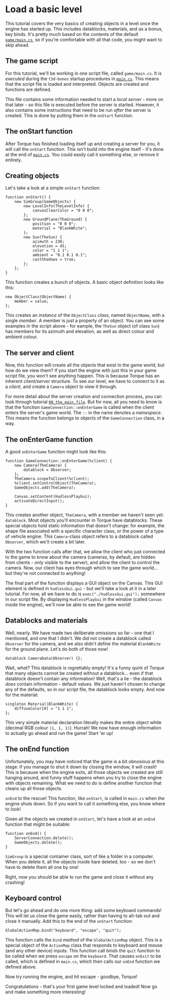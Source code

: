 # Load a basic level

This tutorial covers the very basics of creating objects in a level once the engine has started up.
This includes datablocks, materials, and as a bonus, key binds.
It's pretty much based on the contents of the default [`game/main.cs`][game.cs], so if you're comfortable with all that code, you might want to skip ahead.

 [game.cs]: ../../game/main.cs

## The game script

For this tutorial, we'll be working in one script file, called `game/main.cs`.
It is _executed_ during the `t3d-bones` startup procedures in [`main.cs`][main.cs].
This means that the script file is loaded and interpreted.
Objects are created and functions are defined.

This file contains some information needed to start a _local server_ - more on that later - so this file is executed before the server is started.
However, it also contains some instructions that need to be run _after_ the server is created.
This is done by putting them in the `onStart` function.

 [main.cs]: ../../main.cs

## The onStart function

After Torque has finished loading itself up and creating a server for you, it will call the `onStart` function.
This isn't build into the engine itself - it's done at the end of [`main.cs`][main.cs].
You could easily call it something else, or remove it entirely.

## Creating objects

Let's take a look at a simple `onStart` function:

    function onStart() {
        new SimGroup(GameObjects) {
            new LevelInfo(TheLevelInfo) {
                canvasClearColor = "0 0 0";
            };
            new GroundPlane(TheGround) {
                position = "0 0 0";
                material = "BlankWhite";
            };
            new Sun(TheSun) {
                azimuth = 230;
                elevation = 45;
                color = "1 1 1";
                ambient = "0.1 0.1 0.1";
                castShadows = true;
            };
        };
    }

This function creates a bunch of objects.
A basic object definition looks like this:

    new ObjectClass(ObjectName) {
        member = value;
    };

This creates an _instance_ of the `ObjectClass` _class_, named `ObjectName`, with a single _member_.
A member is just a property of an object.
You can see some examples in the script above - for eample, the `TheSun` object (of class `Sun`) has members for its azimuth and elevation, as well as direct colour and ambient colour.

## The server and client

Now, this function will create all the objects that exist in the game world, but how do we view them?
If you start the engine with just this in your game script file, you won't see anything happen.
This is because Torque has an inherent _client/server_ structure.
To see our level, we have to connect to it as a _client_, and create a `Camera` object to view it through.

For more detail about the server creation and connection process, you can look through tutorial [`00_the_main_file`][00].
But for now, all you need to know is that the function `GameConnection::onEnterGame` is called when the client enters the server's game world.
The `::` in the name denotes a _namespace_.
This means the function belongs to objects of the `GameConnection` class, in a way.

 [00]: ../00_the_main_file

## The onEnterGame function

A good `onEnterGame` function might look like this:

    function GameConnection::onEnterGame(%client) {
        new Camera(TheCamera) {
            datablock = Observer;
        };
        TheCamera.scopeToClient(%client);
        %client.setControlObject(TheCamera);
        GameObjects.add(TheCamera);

        Canvas.setContent(HudlessPlayGui);
        activateDirectInput();
    }

This creates another object, `TheCamera`, with a member we haven't seen yet: `datablock`.
Most objects you'll encounter in Torque have datablocks.
These special objects hold static information that doesn't change: for example, the shape file associated with a specific character class, or the power of a type of vehicle engine.
This `Camera`-class object refers to a datablock called `Observer`, which we'll create a bit later.

With the two function calls after that, we allow the client who just connected to the game to know about the camera (cameras, by default, are hidden from clients - only visible to the server), and allow the client to control the camera.
Now, our client has eyes through which to see the game world... but they're not connected to anything!

The final part of the function displays a GUI object on the Canvas.
This GUI element is defined in `hudlessGui.gui` - but we'll take a look at it in a later tutorial.
For now, all we have to do is `exec("./hudlessGui.gui");` somewhere in our script file.
By displaying `HudlessPlayGui` in the window (called `Canvas` inside the engine), we'll now be able to see the game world!

## Datablocks and materials

Well, nearly.
We have made two deliberate omissions so far - one that I mentioned, and one that I didn't.
We did not create a datablock called `Observer` for the camera, and we also didn't define the material `BlankWhite` for the ground plane.
Let's do both of those now!

    datablock CameraData(Observer) {};

Wait, _what?_
This datablock is regrettably empty!
It's a funny quirk of Torque that many objects cannot be created without a datablock... even if that datablock doesn't contain any information!
Well, that's a lie - the datablock _does_ contain information - default values.
We just haven't chosen to change any of the defaults, so in our script file, the datablock looks empty.
And now for the material:

    singleton Material(BlankWhite) {
        diffuseColor[0] = "1 1 1";
    };

This very simple material declaration literally makes the entire object white (decimal RGB colour `(1, 1, 1)`).
Hurrah!
We now have enough information to actually go ahead and run the game!
Start 'er up!

## The onEnd function

Unfortunately, you may have noticed that the game is a bit obnoxious at this stage: if you manage to shut it down by closing the window, it will crash!
This is because when the engine exits, all those objects we created are still hanging around, and funny stuff happens when you try to close the engine with objects remaining.
What we need to do is define another function that cleans up all those objects.

`onEnd` to the rescue!
This function, like `onStart`, is called in `main.cs` when the engine shuts down.
So if you want to call it something else, you know where to look!

Given all the objects we created  in `onStart`, let's have a look at an `onEnd` function that might be suitable:

    function onEnd() {
        ServerConnection.delete();
        GameObjects.delete();
    }

`SimGroup` is a special container class, sort of like a folder in a computer.
When you delete it, all the objects inside itare deleted, too - so we don't have to delete them all one by one!

Right, now you should be able to run the game and close it without any crashing!

## Keyboard control

But let's go ahead and do one more thing: add some keyboard commands!
This will let us close the game easily, rather than having to alt-tab out and close it manually.
Add this to the end of the `onStart` function:

    GlobalActionMap.bind("keyboard", "escape", "quit");

This function calls the `bind` _method_ of the `GlobalActionMap` object.
This is a special object of the `ActionMap` class that responds to keyboard and mouse (and any other device) inputs.
This function call _binds_ the `quit` function to be called when we press `escape` on the `keyboard`.
That causes `onExit` to be called, which is defined in `main.cs`, which then calls our `onEnd` function we defined above.

Now try running the engine, and hit escape - goodbye, Torque!

Congratulations - that's your first game level locked and loaded!
Now go and make something more interesting!
